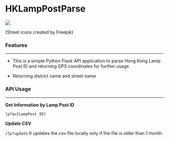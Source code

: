
# HKLampPostParse

![](https://cdn-icons-png.flaticon.com/128/89/89069.png)

(Street icons created by Freepik)

### Features
---
- This is a simple Python Flask API application to parse Hong Kong Lamp Post ID and returning GPS coordinates for further usage

- Returning district name and street name

### API Usage
---
**Get Information by Lamp Post ID**

`lp?q=[LampPost ID]`

**Update CSV**

`/lp?update`
It updates the csv file locally only if the file is older than 1 month. 